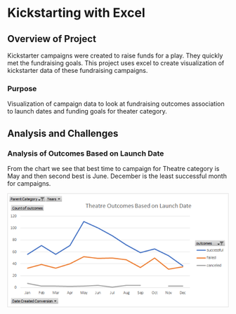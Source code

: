 # Kickstarting with Excel

## Overview of Project
Kickstarter campaigns were created to raise funds for a play. They quickly met the fundraising goals. This project uses excel to create visualization of kickstarter data of these fundraising campaigns.


### Purpose

Visualization of campaign data to look at fundraising outcomes association to launch dates and funding goals for theater category.

## Analysis and Challenges


### Analysis of Outcomes Based on Launch Date
From the chart we see that best time to campaign for Theatre category is May and then second best is June. December is the least successful month for campaigns. 

![](./resources/Theater_Outcomes_vs_Launch.png)
